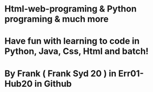 # Html-web-programing & Python programing & much more 
# Have fun with learning to code in Python, Java, Css, Html and batch!
# By Frank ( Frank Syd 20 ) in Err01-Hub20 in Github
